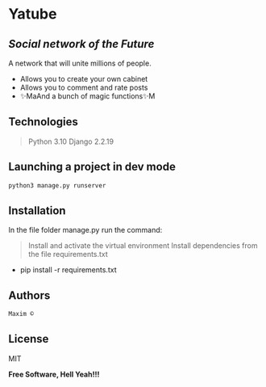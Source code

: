# Yatube
## _Social network of the Future_

A network that will unite millions of people.

- Allows you to create your own cabinet
- Allows you to comment and rate posts
- ✨MaAnd a bunch of magic functions✨M

## Technologies

> Python 3.10
> Django 2.2.19

## Launching a project in dev mode
```sh
python3 manage.py runserver
```


## Installation

In the file folder manage.py run the command:
> Install and activate the virtual environment
> Install dependencies from the file requirements.txt
- pip install -r requirements.txt



## Authors

```sh
Maxim ©
```

## License

MIT


**Free Software, Hell Yeah!!!**


